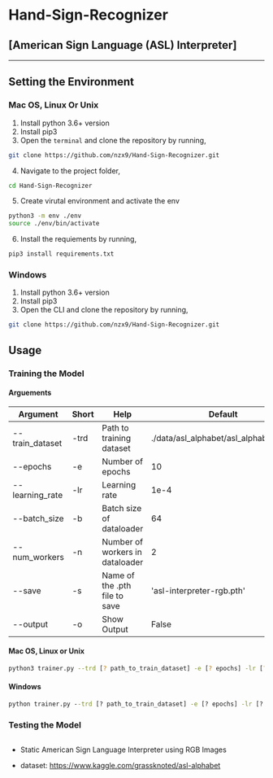 # Hand-Sign-Recognizer

## [American Sign Language (ASL) Interpreter]

---

## Setting the Environment

### Mac OS, Linux Or Unix

1. Install python 3.6+ version
2. Install pip3
3. Open the `terminal` and clone the repository by running,

```bash
git clone https://github.com/nzx9/Hand-Sign-Recognizer.git
```

4. Navigate to the project folder,

```bash
cd Hand-Sign-Recognizer
```

5. Create virutal environment and activate the env

```bash
python3 -m env ./env
source ./env/bin/activate
```

6. Install the requiements by running,

```bash
pip3 install requirements.txt
```

### Windows

1. Install python 3.6+ version
2. Install pip3
3. Open the CLI and clone the repository by running,

```bash
git clone https://github.com/nzx9/Hand-Sign-Recognizer.git
```

## Usage

### Training the Model

#### Arguements

| Argument        | Short | Help                            | Default                                | Required |
| --------------- | ----- | ------------------------------- | -------------------------------------- | -------- |
| --train_dataset | -trd  | Path to training dataset        | ./data/asl_alphabet/asl_alphabet_train | No       |
| --epochs        | -e    | Number of epochs                | 10                                     | No       |
| --learning_rate | -lr   | Learning rate                   | 1e-4                                   | No       |
| --batch_size    | -b    | Batch size of dataloader        | 64                                     | No       |
| --num_workers   | -n    | Number of workers in dataloader | 2                                      | No       |
| --save          | -s    | Name of the .pth file to save   | 'asl-interpreter-rgb.pth'              | No       |
| --output        | -o    | Show Output                     | False                                  | No       |

#### Mac OS, Linux or Unix

```bash
python3 trainer.py --trd [? path_to_train_dataset] -e [? epochs] -lr [? learning_rate] -b [? batch_size] -n [? num_workers] -s [? save_to] -o [? output]
```

#### Windows

```cmd
python trainer.py --trd [? path_to_train_dataset] -e [? epochs] -lr [? learning_rate] -b [? batch_size] -n [? num_workers] -s [? save_to] -o [? output]
```

### Testing the Model

```

```

- Static American Sign Language Interpreter using RGB Images

- dataset: <https://www.kaggle.com/grassknoted/asl-alphabet>
